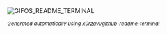 
<div align="justify">
<picture>
    <source media="(prefers-color-scheme: dark)" srcset="https://i.ibb.co/ds5q9d2H/output-gif.gif">
    <source media="(prefers-color-scheme: light)" srcset="https://i.ibb.co/ds5q9d2H/output-gif.gif">
    <img alt="GIFOS_README_TERMINAL" src="https://i.ibb.co/ds5q9d2H/output-gif.gif">
</picture>

<sub><i>Generated automatically using [x0rzavi/github-readme-terminal](https://github.com/x0rzavi/github-readme-terminal)</i></sub>

</div>
    